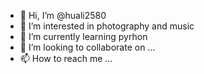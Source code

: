 - 👋 Hi, I’m @huali2580
- 👀 I’m interested in photography and music
- 🌱 I’m currently learning pyrhon
- 💞️ I’m looking to collaborate on ...
- 📫 How to reach me ...

<!---
huali2580/huali2580 is a ✨ special ✨ repository because its `README.md` (this file) appears on your GitHub profile.
You can click the Preview link to take a look at your changes.
--->

